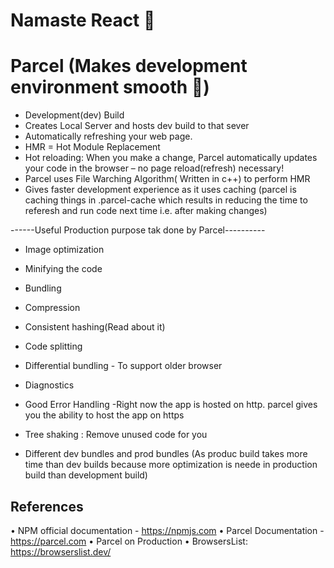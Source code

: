 # Namaste React 🚀

# Parcel (Makes development environment smooth 🌊)

- Development(dev) Build
- Creates Local Server and hosts dev build to that sever
- Automatically refreshing your web page.
- HMR = Hot Module Replacement
- Hot reloading: When you make a change, Parcel automatically updates your code in the browser – no page reload(refresh) necessary!
- Parcel uses File Warching Algorithm( Written in c++) to perform HMR
- Gives faster development experience as it uses caching (parcel is caching things in .parcel-cache which results in reducing the time to referesh and run code next time i.e. after making changes)

------Useful Production purpose tak done by Parcel----------

- Image optimization
- Minifying the code
- Bundling
- Compression

- Consistent hashing(Read about it)
- Code splitting
- Differential bundling - To support older browser
- Diagnostics
- Good Error Handling
  -Right now the app is hosted on http. parcel gives you the ability to host the app on https
- Tree shaking : Remove unused code for you
- Different dev bundles and prod bundles (As produc build takes more time than dev builds because more optimization is neede in production build than development build)

## References

• NPM official documentation - https://npmjs.com
• Parcel Documentation - https://parcel.com
• Parcel on Production
• BrowsersList: https://browserslist.dev/
